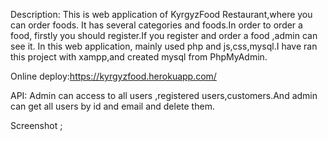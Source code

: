 Description:
This is web application of KyrgyzFood Restaurant,where you can order foods.
It has several categories and foods.In order to order a food, firstly you should register.If you register and order a food ,admin can see it.
In this web application, mainly used php and js,css,mysql.I have ran this project with xampp,and created mysql from PhpMyAdmin.

Online deploy:https://kyrgyzfood.herokuapp.com/

API:
Admin can access to all users ,registered users,customers.And admin can get all users by id and email and delete them.


Screenshot ;


